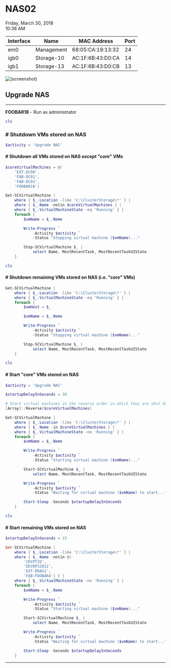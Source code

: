 # NAS02

Friday, March 30, 2018\
10:38 AM

| Interface | Name       | MAC Address       | Port |
| --------- | ---------- | ----------------- | ---- |
| em0       | Management | 68:05:CA:19:13:32 | 24   |
| igb0      | Storage-10 | AC:1F:6B:43:D0:CA | 14   |
| igb1      | Storage-13 | AC:1F:6B:43:D0:CB | 13   |

![(screenshot)](https://assets.technologytoolbox.com/screenshots/19/42467F91F9ECEF93E7114F75394DAC9C37C64519.png)

## Upgrade NAS

---

**FOOBAR18** - Run as administrator

```PowerShell
cls
```

### # Shutdown VMs stored on NAS

```PowerShell
$activity = 'Upgrade NAS'
```

#### # Shutdown all VMs stored on NAS except "core" VMs

```PowerShell
$coreVirtualMachines = @(
    'EXT-DC08',
    'FAB-DC01',
    'FAB-DC03',
    'FOOBAR18')

Get-SCVirtualMachine |
    where { $_.Location -like 'C:\ClusterStorage\*' } |
    where { $_.Name -notin $coreVirtualMachines } |
    where { $_.VirtualMachineState -eq 'Running' } |
    foreach {
        $vmName = $_.Name

        Write-Progress `
            -Activity $activity `
            -Status "Stopping virtual machine ($vmName)..."

        Stop-SCVirtualMachine $_ |
            select Name, MostRecentTask, MostRecentTaskUIState
    }
```

```PowerShell
cls
```

#### # Shutdown remaining VMs stored on NAS (i.e. "core" VMs)

```PowerShell
Get-SCVirtualMachine |
    where { $_.Location -like 'C:\ClusterStorage\*' } |
    where { $_.VirtualMachineState -eq 'Running' } |
    foreach {
        $vmHost = $_

        $vmName = $_.Name

        Write-Progress `
            -Activity $activity `
            -Status "Stopping virtual machine ($vmName)..."

        Stop-SCVirtualMachine $_ |
            select Name, MostRecentTask, MostRecentTaskUIState
    }
```

```PowerShell
cls
```

#### # Start "core" VMs stored on NAS

```PowerShell
$activity = 'Upgrade NAS'

$startupDelayInSeconds = 30

# Start virtual machines in the reverse order in which they are shut down
[Array]::Reverse($coreVirtualMachines)

Get-SCVirtualMachine |
    where { $_.Location -like 'C:\ClusterStorage\*' } |
    where { $_.Name -in $coreVirtualMachines } |
    where { $_.VirtualMachineState -ne 'Running' } |
    foreach {
        $vmName = $_.Name

        Write-Progress `
            -Activity $activity `
            -Status "Starting virtual machine ($vmName)..."

        Start-SCVirtualMachine $_ |
            select Name, MostRecentTask, MostRecentTaskUIState

        Write-Progress `
            -Activity $activity `
            -Status "Waiting for virtual machine ($vmName) to start..."

        Start-Sleep -Seconds $startupDelayInSeconds
    }
```

```PowerShell
cls
```

#### # Start remaining VMs stored on NAS

```PowerShell
$startupDelayInSeconds = 15

Get-SCVirtualMachine |
    where { $_.Location -like 'C:\ClusterStorage\*' } |
    where { $_.Name -notin @(
        'CRYPTID',
        'DEVOPS2012',
        'EXT-RRAS1',
        'FAB-FOOBAR4') } |
    where { $_.VirtualMachineState -ne 'Running' } |
    foreach {
        $vmName = $_.Name

        Write-Progress `
            -Activity $activity `
            -Status "Starting virtual machine ($vmName)..."

        Start-SCVirtualMachine $_ |
            select Name, MostRecentTask, MostRecentTaskUIState

        Write-Progress `
            -Activity $activity `
            -Status "Waiting for virtual machine ($vmName) to start..."

        Start-Sleep -Seconds $startupDelayInSeconds
    }
```

---

